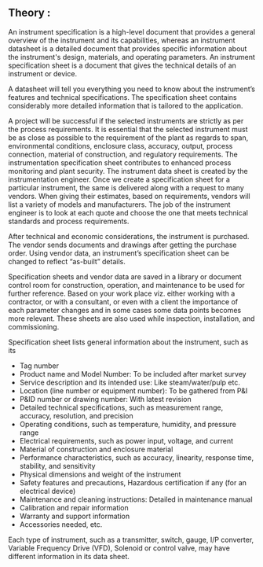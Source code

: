 ## Theory :
An instrument specification is a high-level document that provides a general overview of the instrument and its capabilities, whereas an instrument datasheet is a detailed document that provides specific information about the instrument's design, materials, and operating parameters. An instrument specification sheet is a document that gives the technical details of an instrument or device.

A datasheet will tell you everything you need to know about the instrument’s features and technical specifications. The specification sheet contains considerably more detailed information that is tailored to the application.

A project will be successful if the selected instruments are strictly as per the process requirements. It is essential that the selected instrument must be as close as possible to the requirement of the plant as regards to span, environmental conditions, enclosure class, accuracy, output, process connection, material of construction, and regulatory requirements. The instrumentation specification sheet contributes to enhanced process monitoring and plant security. The instrument data sheet is created by the instrumentation engineer. 
Once we create a specification sheet for a particular instrument, the same is delivered along with a request to many vendors. When giving their estimates, based on requirements, vendors will list a variety of models and manufacturers. The job of the instrument engineer is to look at each quote and choose the one that meets technical standards and process requirements.

After technical and economic considerations, the instrument is purchased. The vendor sends documents and drawings after getting the purchase order. Using vendor data, an instrument’s specification sheet can be changed to reflect “as-built” details.

Specification sheets and vendor data are saved in a library or document control room for construction, operation, and maintenance to be used for further reference. Based on your work place viz. either working with a contractor, or with a consultant, or even with a client the importance of each parameter changes and in some cases some data points becomes more relevant. These sheets are also used while inspection, installation, and commissioning. 

Specification sheet lists general information about the instrument, such as its
 
-	Tag number
-	Product name and Model Number: To be included after market survey
-	Service description and its intended use: Like steam/water/pulp etc.
-	Location (line number or equipment number): To be gathered from P&I
-	P&ID number or drawing number: With latest revision
-	Detailed technical specifications, such as measurement range, accuracy, resolution, and precision
-	Operating conditions, such as temperature, humidity, and pressure range
-	Electrical requirements, such as power input, voltage, and current
-	Material of construction and enclosure material
-	Performance characteristics, such as accuracy, linearity, response time, stability, and sensitivity
-	Physical dimensions and weight of the instrument
-	Safety features and precautions, Hazardous certification if any (for an electrical device)
-	Maintenance and cleaning instructions: Detailed in maintenance manual
-	Calibration and repair information
-	Warranty and support information
-	Accessories needed, etc.

Each type of instrument, such as a transmitter, switch, gauge, I/P converter, Variable Frequency Drive (VFD), Solenoid or control valve, may have different information in its data sheet.